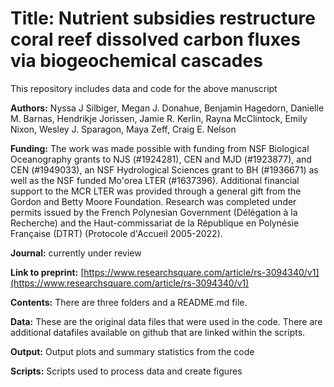 # Title: Nutrient subsidies restructure coral reef dissolved carbon fluxes via biogeochemical cascades
This repository includes data and code for the above manuscript


**Authors:** Nyssa J Silbiger, Megan J. Donahue, Benjamin Hagedorn, Danielle M. Barnas, Hendrikje Jorissen, Jamie R. Kerlin, Rayna McClintock, Emily Nixon, Wesley J. Sparagon, Maya Zeff, Craig E. Nelson
 
**Funding:** The work was made possible with funding from NSF Biological Oceanography grants to NJS (#1924281), CEN and MJD (#1923877), and CEN (#1949033), an NSF Hydrological Sciences grant to BH (#1936671) as well as the NSF funded Mo'orea LTER (#1637396). Additional financial support to the MCR LTER was provided through a general gift from the Gordon and Betty Moore Foundation. Research was completed under permits issued by the French Polynesian Government (Délégation à la Recherche) and the Haut-commissariat de la République en Polynésie Française (DTRT) (Protocole d'Accueil 2005-2022). 
 
**Journal:**  currently under review
   
**Link to preprint:**  [https://www.researchsquare.com/article/rs-3094340/v1](https://www.researchsquare.com/article/rs-3094340/v1)

**Contents:** There are three folders and a README.md file.

**Data:** These are the original data files that were used in the code. There are additional datafiles available on github that are linked within the scripts.

**Output:** Output plots and summary statistics from the code

**Scripts:** Scripts used to process data and create figures

